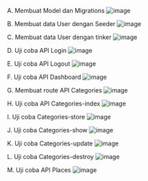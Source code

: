 A. Membuat Model dan Migrations
![image](https://github.com/user-attachments/assets/f96a8236-a90f-4ab6-9bab-a075e6662841)

B. Membuat data User dengan Seeder
![image](https://github.com/user-attachments/assets/9680f60f-d2b3-43d0-bfe3-c4cd5e03ed2c)

C. Membuat data User dengan tinker
![image](https://github.com/user-attachments/assets/e664f111-7ca1-45e5-8ee1-5ea6a706e969)

D. Uji coba API Login
![image](https://github.com/user-attachments/assets/3cab8a3c-c5bf-4b8b-965b-ef9784f28976)

E. Uji coba API Logout
![image](https://github.com/user-attachments/assets/13814d0e-1d2f-469c-929f-1d545b705d50)

F. Uji coba API Dashboard
![image](https://github.com/user-attachments/assets/1b927c53-7f7d-4cf7-8934-fba01abe2ba4)

G. Membuat route API Categories
![image](https://github.com/user-attachments/assets/c15a5aa7-4234-4199-b862-e38f4aef7531)

H. Uji coba API Categories-index
![image](https://github.com/user-attachments/assets/15103add-ced5-4931-b0cd-ac894bb78c07)

I. Uji coba Categories-store
![image](https://github.com/user-attachments/assets/bbe7e971-4680-409f-b859-a5854941f78b)

J. Uji coba Categories-show
![image](https://github.com/user-attachments/assets/ceb97031-724f-4f10-aa1c-8ef5385ab6c3)

K. Uji coba Categories-update
![image](https://github.com/user-attachments/assets/23a24f38-0ea5-4086-ae38-1fda2091b149)

L. Uji coba Categories-destroy
![image](https://github.com/user-attachments/assets/7856880a-021c-463a-b6a8-421b5710656d)

M. Uji coba API Places
![image](https://github.com/user-attachments/assets/fb422925-5266-49b6-9d5f-66c55329ea8b)
